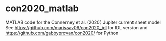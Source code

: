 # con2020_matlab
MATLAB code for the Connerney et al. (2020) Jupiter current sheet model
See https://github.com/marissav06/con2020_idl for IDL version and https://github.com/gabbyprovan/con2020/ for Python
